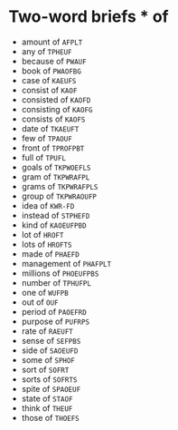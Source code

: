 # Two-word briefs * of

* amount of `AFPLT`
* any of `TPHEUF`
* because of `PWAUF`
* book of `PWAOFBG`
* case of `KAEUFS`
* consist of `KAOF`
* consisted of `KAOFD`
* consisting of `KAOFG`
* consists of `KAOFS`
* date of `TKAEUFT`
* few of `TPAOUF`
* front of `TPROFPBT`
* full of `TPUFL`
* goals of `TKPWOEFLS`
* gram of `TKPWRAFPL`
* grams of `TKPWRAFPLS`
* group of `TKPWRAOUFP`
* idea of `KWR-FD`
* instead of `STPHEFD`
* kind of `KAOEUFPBD`
* lot of `HROFT`
* lots of `HROFTS`
* made of `PHAEFD`
* management of `PHAFPLT`
* millions of `PHOEUFPBS`
* number of `TPHUFPL`
* one of `WUFPB`
* out of `OUF`
* period of `PAOEFRD`
* purpose of `PUFRPS`
* rate of `RAEUFT`
* sense of `SEFPBS`
* side of `SAOEUFD`
* some of `SPHOF`
* sort of `SOFRT`
* sorts of `SOFRTS`
* spite of `SPAOEUF`
* state of `STAOF`
* think of `THEUF`
* those of `THOEFS`
